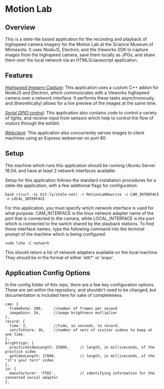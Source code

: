 # Motion Lab

## Overview

This is a stele-lite based application for the recording and playback of highspeed camera imagery for the Motion Lab at the Science Museum of Minnesota. It uses NodeJS, Electron, and the Vieworks SDK to capture images from the highspeed camera, save them locally as JPGs, and share them over the local network via an HTML5/Javascript application.

## Features

_<span style="text-decoration:underline;">Highspeed Imagery Capture</span>_: This application uses a custom C++ addon for NodeJS and Electron, which communicates with a Vieworks highspeed camera over a network interface. It performs these tasks asynchronously, and (theoretically) allows for a live preview of the images at the same time.

_<span style="text-decoration:underline;">Serial GPIO control</span>_: This application also contains code to control a variety of lights, and receive input from sensors which help to control the flow of visitors through the exhibit.

_<span style="text-decoration:underline;">Webclient</span>_: This application also concurrently serves images to client machines using an Express webserver on port 80.

## Setup

The machine which runs this application should be running Ubuntu Server 18.04, and have at least 2 network interfaces available.

Setup for this application follows the standard installation procedures for a stele-lite application, with a few additional flags for configuration:

```
bash <(curl -sL bit.ly/stele-net) -r MotionLabRewrite -c CAM_INTERFACE -n LOCAL_INTERFACE
```

For this application, you must specify which network interface is used for what purpose: CAM_INTERFACE is the linux network adapter name of the port that is connected to the camera,
while LOCAL_INTERFACE is the port which is connected to the switch shared by the playback stations. To find these interface names, type the following command into the terminal prompt of the machine which is being configured:

```
sudo lshw -C network
```

This should return a list of network adapters available on the local machine. They should be in the format of either 'eth*' or 'enp*s*'.

## Application Config Options

In the config folder of this repo, there are a few key configuration options. These are set within the repository, and shouldn't need to be changed, but documentation is included here for sake of completeness.

```
cam: {
  frameRate: 200,     //number of frames per second
  imageGain: 24,      //image brightness mutliplier
},
record: {
  time: 3,            //time, in seconds, to record.
  setsToStore: 16,    //number of sets of visitor videos to keep at one time.
},
brightsign: {
  practiceVideoLength: 25000,     // length, in milliseconds, of the practice video
  goVideoLength: 17000,           // length, in milliseconds, of the "it's your turn" video
},
io: {
  manufacturer: 'FTDI',           // identifying information for the connected serial adapter
},
```
